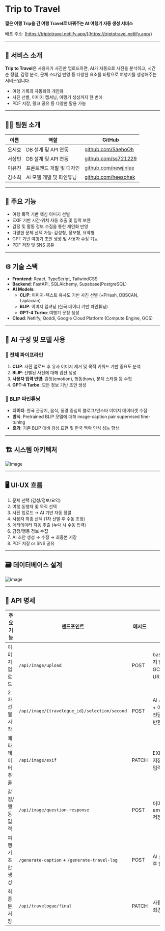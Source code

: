 # Trip to Travel

**짧은 여행 Trip을 긴 여행 Travel로 바꿔주는 AI 여행기 자동 생성 서비스**

배포 주소: [https://triptotravel.netlify.app/](https://triptotravel.netlify.app/)

---

## 📝 서비스 소개

**Trip to Travel**은 사용자가 사진만 업로드하면, AI가 자동으로 사진을 분석하고, 시간 순 정렬, 감정 분석, 문체 스타일 반영 등 다양한 요소를 바탕으로 여행기를 생성해주는 서비스입니다.

* 여행 기록의 자동화와 개인화
* 사진 선별, 이미지 캡셔닝, 여행기 생성까지 한 번에
* PDF 저장, 링크 공유 등 다양한 활용 가능

---

## 👨‍💻 팀원 소개

| 이름 | 역할 | GitHub |
|------|------|--------|
| 오세호 | DB 설계 및 API 연동 | [github.com/SaehoOh](https://github.com/SaehoOh) |
| 서상민 | DB 설계 및 API 연동 | [github.com/ss721229](https://github.com/ss721229) |
| 이유진 | 프론트엔드 개발 및 디자인 | [github.com/newjinlee](https://github.com/newjinlee) |
| 김소희 | AI 모델 개발 및 파인튜닝 | [github.com/heesohek](https://github.com/heesohek) |

---

## 🧩 주요 기능

* 여행 목적 기반 핵심 이미지 선별
* EXIF 기반 시간·위치 자동 추출 및 입력 보완
* 감정 및 활동 정보 수집을 통한 개인화 반영
* 다양한 문체 선택 가능: 감성형, 정보형, 요약형
* GPT 기반 여행기 초안 생성 및 사용자 수정 기능
* PDF 저장 및 SNS 공유

---

## ⚙️ 기술 스택

* **Frontend**: React, TypeScript, TailwindCSS
* **Backend**: FastAPI, SQLAlchemy, Supabase(PostgreSQL)
* **AI Models**:
  * **CLIP**: 이미지-텍스트 유사도 기반 사진 선별 (+PHash, DBSCAN, Laplacian)  
  * **BLIP**: 이미지 캡셔닝 (한국 데이터 기반 파인튜닝)
  * **GPT-4 Turbo**: 여행기 문장 생성
* **Cloud**: Netlify, Qoddi, Google Cloud Platform (Compute Engine, GCS)

---

## 🧠 AI 구성 및 모델 사용

### 📌 전체 파이프라인

1. **CLIP**: 사진 업로드 후 유사 이미지 제거 및 목적 키워드 기반 중요도 분석
2. **BLIP**: 선별된 사진에 대해 캡션 생성
3. **사용자 입력 반영**: 감정(emotion), 행동(how), 문체 스타일 등 수집
4. **GPT-4 Turbo**: 모든 정보 기반 초안 생성

### 📍 BLIP 파인튜닝
* **데이터**: 한국 관광지, 음식, 풍경 중심의 블로그/인스타 이미지 데이터셋 수집
* **방식**: Pretrained BLIP 모델에 대해 image-caption pair supervised fine-tuning
* **효과**: 기존 BLIP 대비 감성 표현 및 한국 맥락 인식 성능 향상

---

## 🏗️ 시스템 아키텍처
![image](https://github.com/user-attachments/assets/6c444cbc-77bc-4f9e-8912-86f6bb0ad02f)

---

## 🖥️ UI·UX 흐름

1. 문체 선택 (감성/정보/요약)
2. 여행 동행자 및 목적 선택
3. 사진 업로드 → AI 기반 자동 정렬
4. 사용자 최종 선택 (1차 선별 후 수동 조정)
5. 메타데이터 자동 추출 (누락 시 수동 입력)
6. 감정/행동 정보 수집
7. AI 초안 생성 → 수정 → 최종본 저장
8. PDF 저장 or SNS 공유

---

## 🗃️ 데이터베이스 설계
![image](https://github.com/user-attachments/assets/27797c9f-da71-4f60-894b-ba53e2f427d7)

---

## 📡 API 명세

| 주요 기능        | 엔드포인트                                         | 메서드   | 설명                                  |
| --------- | --------------------------------------------- | ----- | ----------------------------------- |
| 이미지 업로드   | `/api/image/upload`                           | POST  | base64 이미지 업로드 → GCP 저장 → URI DB 저장 |
| 2차 선별 시작  | `/api/image/{travelogue_id}/selection/second` | POST  | AI 서버로 목적 + 이미지 URI 전달 후 중요도 반환     |
| 메타데이터 추출  | `/api/image/exif`                             | PATCH | EXIF 데이터 저장 또는 수동 입력                |
| 감정/행동 입력  | `/api/image/question-response`                | POST  | 이미지별 emotion/how 저장                 |
| 여행기 초안 생성 | `/generate-caption` + `/generate-travel-log`  | POST  | AI 초안 생성 후 반환                       |
| 최종본 저장    | `/api/travelogue/final`                       | PATCH | 사용자 수정 후 최종본 저장                     |
